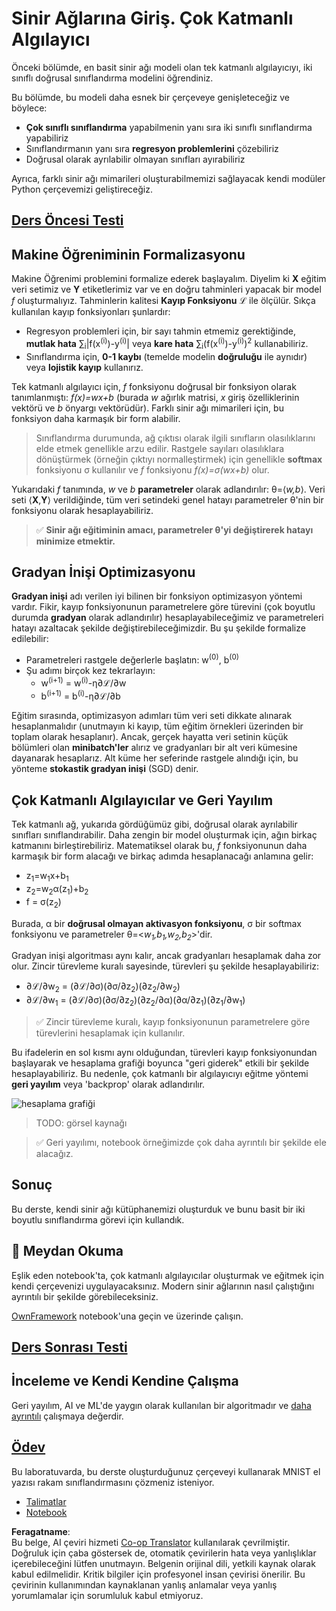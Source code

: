 <!--
CO_OP_TRANSLATOR_METADATA:
{
  "original_hash": "186bf7eeab776b36f557357ea56d4751",
  "translation_date": "2025-08-26T07:34:19+00:00",
  "source_file": "lessons/3-NeuralNetworks/04-OwnFramework/README.md",
  "language_code": "tr"
}
-->
# Sinir Ağlarına Giriş. Çok Katmanlı Algılayıcı

Önceki bölümde, en basit sinir ağı modeli olan tek katmanlı algılayıcıyı, iki sınıflı doğrusal sınıflandırma modelini öğrendiniz.

Bu bölümde, bu modeli daha esnek bir çerçeveye genişleteceğiz ve böylece:

* **Çok sınıflı sınıflandırma** yapabilmenin yanı sıra iki sınıflı sınıflandırma yapabiliriz
* Sınıflandırmanın yanı sıra **regresyon problemlerini** çözebiliriz
* Doğrusal olarak ayrılabilir olmayan sınıfları ayırabiliriz

Ayrıca, farklı sinir ağı mimarileri oluşturabilmemizi sağlayacak kendi modüler Python çerçevemizi geliştireceğiz.

## [Ders Öncesi Testi](https://red-field-0a6ddfd03.1.azurestaticapps.net/quiz/104)

## Makine Öğreniminin Formalizasyonu

Makine Öğrenimi problemini formalize ederek başlayalım. Diyelim ki **X** eğitim veri setimiz ve **Y** etiketlerimiz var ve en doğru tahminleri yapacak bir model *f* oluşturmalıyız. Tahminlerin kalitesi **Kayıp Fonksiyonu** ℒ ile ölçülür. Sıkça kullanılan kayıp fonksiyonları şunlardır:

* Regresyon problemleri için, bir sayı tahmin etmemiz gerektiğinde, **mutlak hata** ∑<sub>i</sub>|f(x<sup>(i)</sup>)-y<sup>(i)</sup>| veya **kare hata** ∑<sub>i</sub>(f(x<sup>(i)</sup>)-y<sup>(i)</sup>)<sup>2</sup> kullanabiliriz.
* Sınıflandırma için, **0-1 kaybı** (temelde modelin **doğruluğu** ile aynıdır) veya **lojistik kayıp** kullanırız.

Tek katmanlı algılayıcı için, *f* fonksiyonu doğrusal bir fonksiyon olarak tanımlanmıştı: *f(x)=wx+b* (burada *w* ağırlık matrisi, *x* giriş özelliklerinin vektörü ve *b* önyargı vektörüdür). Farklı sinir ağı mimarileri için, bu fonksiyon daha karmaşık bir form alabilir.

> Sınıflandırma durumunda, ağ çıktısı olarak ilgili sınıfların olasılıklarını elde etmek genellikle arzu edilir. Rastgele sayıları olasılıklara dönüştürmek (örneğin çıktıyı normalleştirmek) için genellikle **softmax** fonksiyonu σ kullanılır ve *f* fonksiyonu *f(x)=σ(wx+b)* olur.

Yukarıdaki *f* tanımında, *w* ve *b* **parametreler** olarak adlandırılır: θ=⟨*w,b*⟩. Veri seti ⟨**X**,**Y**⟩ verildiğinde, tüm veri setindeki genel hatayı parametreler θ'nin bir fonksiyonu olarak hesaplayabiliriz.

> ✅ **Sinir ağı eğitiminin amacı, parametreler θ'yi değiştirerek hatayı minimize etmektir.**

## Gradyan İnişi Optimizasyonu

**Gradyan inişi** adı verilen iyi bilinen bir fonksiyon optimizasyon yöntemi vardır. Fikir, kayıp fonksiyonunun parametrelere göre türevini (çok boyutlu durumda **gradyan** olarak adlandırılır) hesaplayabileceğimiz ve parametreleri hatayı azaltacak şekilde değiştirebileceğimizdir. Bu şu şekilde formalize edilebilir:

* Parametreleri rastgele değerlerle başlatın: w<sup>(0)</sup>, b<sup>(0)</sup>
* Şu adımı birçok kez tekrarlayın:
    - w<sup>(i+1)</sup> = w<sup>(i)</sup>-η∂ℒ/∂w
    - b<sup>(i+1)</sup> = b<sup>(i)</sup>-η∂ℒ/∂b

Eğitim sırasında, optimizasyon adımları tüm veri seti dikkate alınarak hesaplanmalıdır (unutmayın ki kayıp, tüm eğitim örnekleri üzerinden bir toplam olarak hesaplanır). Ancak, gerçek hayatta veri setinin küçük bölümleri olan **minibatch'ler** alırız ve gradyanları bir alt veri kümesine dayanarak hesaplarız. Alt küme her seferinde rastgele alındığı için, bu yönteme **stokastik gradyan inişi** (SGD) denir.

## Çok Katmanlı Algılayıcılar ve Geri Yayılım

Tek katmanlı ağ, yukarıda gördüğümüz gibi, doğrusal olarak ayrılabilir sınıfları sınıflandırabilir. Daha zengin bir model oluşturmak için, ağın birkaç katmanını birleştirebiliriz. Matematiksel olarak bu, *f* fonksiyonunun daha karmaşık bir form alacağı ve birkaç adımda hesaplanacağı anlamına gelir:
* z<sub>1</sub>=w<sub>1</sub>x+b<sub>1</sub>
* z<sub>2</sub>=w<sub>2</sub>α(z<sub>1</sub>)+b<sub>2</sub>
* f = σ(z<sub>2</sub>)

Burada, α bir **doğrusal olmayan aktivasyon fonksiyonu**, σ bir softmax fonksiyonu ve parametreler θ=<*w<sub>1</sub>,b<sub>1</sub>,w<sub>2</sub>,b<sub>2</sub>*>'dir.

Gradyan inişi algoritması aynı kalır, ancak gradyanları hesaplamak daha zor olur. Zincir türevleme kuralı sayesinde, türevleri şu şekilde hesaplayabiliriz:

* ∂ℒ/∂w<sub>2</sub> = (∂ℒ/∂σ)(∂σ/∂z<sub>2</sub>)(∂z<sub>2</sub>/∂w<sub>2</sub>)
* ∂ℒ/∂w<sub>1</sub> = (∂ℒ/∂σ)(∂σ/∂z<sub>2</sub>)(∂z<sub>2</sub>/∂α)(∂α/∂z<sub>1</sub>)(∂z<sub>1</sub>/∂w<sub>1</sub>)

> ✅ Zincir türevleme kuralı, kayıp fonksiyonunun parametrelere göre türevlerini hesaplamak için kullanılır.

Bu ifadelerin en sol kısmı aynı olduğundan, türevleri kayıp fonksiyonundan başlayarak ve hesaplama grafiği boyunca "geri giderek" etkili bir şekilde hesaplayabiliriz. Bu nedenle, çok katmanlı bir algılayıcıyı eğitme yöntemi **geri yayılım** veya 'backprop' olarak adlandırılır.

<img alt="hesaplama grafiği" src="images/ComputeGraphGrad.png"/>

> TODO: görsel kaynağı

> ✅ Geri yayılımı, notebook örneğimizde çok daha ayrıntılı bir şekilde ele alacağız.  

## Sonuç

Bu derste, kendi sinir ağı kütüphanemizi oluşturduk ve bunu basit bir iki boyutlu sınıflandırma görevi için kullandık.

## 🚀 Meydan Okuma

Eşlik eden notebook'ta, çok katmanlı algılayıcılar oluşturmak ve eğitmek için kendi çerçevenizi uygulayacaksınız. Modern sinir ağlarının nasıl çalıştığını ayrıntılı bir şekilde görebileceksiniz.

[OwnFramework](../../../../../lessons/3-NeuralNetworks/04-OwnFramework/OwnFramework.ipynb) notebook'una geçin ve üzerinde çalışın.

## [Ders Sonrası Testi](https://red-field-0a6ddfd03.1.azurestaticapps.net/quiz/204)

## İnceleme ve Kendi Kendine Çalışma

Geri yayılım, AI ve ML'de yaygın olarak kullanılan bir algoritmadır ve [daha ayrıntılı](https://wikipedia.org/wiki/Backpropagation) çalışmaya değerdir.

## [Ödev](lab/README.md)

Bu laboratuvarda, bu derste oluşturduğunuz çerçeveyi kullanarak MNIST el yazısı rakam sınıflandırmasını çözmeniz isteniyor.

* [Talimatlar](lab/README.md)
* [Notebook](../../../../../lessons/3-NeuralNetworks/04-OwnFramework/lab/MyFW_MNIST.ipynb)

**Feragatname**:  
Bu belge, AI çeviri hizmeti [Co-op Translator](https://github.com/Azure/co-op-translator) kullanılarak çevrilmiştir. Doğruluk için çaba göstersek de, otomatik çevirilerin hata veya yanlışlıklar içerebileceğini lütfen unutmayın. Belgenin orijinal dili, yetkili kaynak olarak kabul edilmelidir. Kritik bilgiler için profesyonel insan çevirisi önerilir. Bu çevirinin kullanımından kaynaklanan yanlış anlamalar veya yanlış yorumlamalar için sorumluluk kabul etmiyoruz.